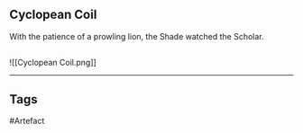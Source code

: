 ## Cyclopean Coil
With the patience of a prowling lion,
the Shade watched the Scholar.
## 
![[Cyclopean Coil.png]]

---
## Tags
#Artefact